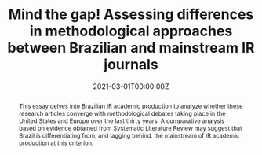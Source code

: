 ---
abstract: This essay delves into Brazilian IR academic production to analyze whether these research articles converge with methodological debates taking place in the United States and Europe over the last thirty years. A comparative analysis based on evidence obtained from Systematic Literature Review may suggest that Brazil is differentiating from, and lagging behind, the mainstream of IR academic production at this criterion.
authors:
- admin
- João Paulo Nicollini Gabriel
- Dawisson Belém Lopes
date: "2021-03-01T00:00:00Z"
featured: false
publication: '*12th Brazilian Political Science Association (ABCP) Meeting*'
publication_types:
- "1"
tags:
- Methodology
- International Relations
- Research Design
- Systematic Literature Review
- Academic Publications
- Bibliometrics
publishDate: "2020-10-22T00:00:00Z"
title: 'Mind the gap! Assessing differences in methodological approaches between Brazilian and mainstream IR journals
'
url_pdf: https://www.abcp2020.sinteseeventos.com.br/arquivo/downloadpublic?q=YToyOntzOjY6InBhcmFtcyI7czozNToiYToxOntzOjEwOiJJRF9BUlFVSVZPIjtzOjQ6IjI4NTciO30iO3M6MToiaCI7czozMjoiYTMwNTY3YTRlZDNmNDQyZDI4MTBkNzg0ZGIxZTU0MmMiO30%3D
---